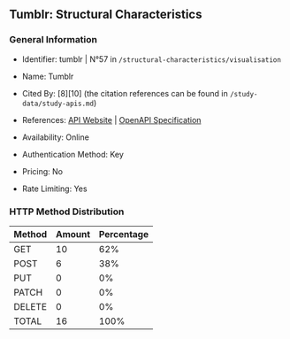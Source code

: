 ## Tumblr: Structural Characteristics

### General Information

- Identifier: tumblr | N°57 in `/structural-characteristics/visualisation`

- Name: Tumblr

- Cited By: [8][10] (the citation references can be found in `/study-data/study-apis.md`)

- References: [API Website](https://www.tumblr.com/docs/en/api) | [OpenAPI Specification](https://www.postman.com/api-evangelist/tumblr/collection/wa7adwz/tumblr)

- Availability: Online

- Authentication Method: Key

- Pricing: No

- Rate Limiting: Yes

### HTTP Method Distribution

| Method | Amount | Percentage |
|--------|--------|------------|
| GET | 10 | 62% |
| POST | 6 | 38% |
| PUT | 0 | 0% |
| PATCH | 0 | 0% |
| DELETE | 0 | 0% |
| TOTAL | 16 | 100% |
